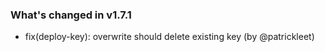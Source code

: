 ### What's changed in v1.7.1

* fix(deploy-key): overwrite should delete existing key (by @patrickleet)
